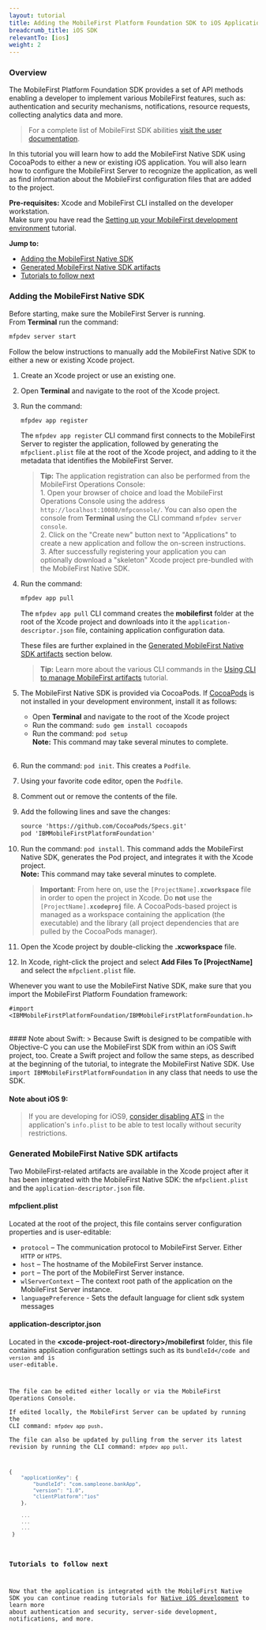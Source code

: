 ```yaml
---
layout: tutorial
title: Adding the MobileFirst Platform Foundation SDK to iOS Applications
breadcrumb_title: iOS SDK
relevantTo: [ios]
weight: 2
---
```

### Overview
The MobileFirst Platform Foundation SDK provides a set of API methods enabling a developer to implement various MobileFirst features, such as: authentication and security mechanisms, notifications, resource requests, collecting analytics data and more.

> For a complete list of MobileFirst SDK abilities [visit the user documentation](http://www-01.ibm.com/support/knowledgecenter/SSHS8R_8.0.0/wl_welcome.html).

In this tutorial you will learn how to add the MobileFirst Native SDK using CocoaPods to either a new or existing iOS application. You will also learn how to configure the MobileFirst Server to recognize the application, as well as find information about the MobileFirst configuration files that are added to the project.

**Pre-requisites:** Xcode and MobileFirst CLI installed on the developer workstation.  
Make sure you have read the [Setting up your MobileFirst development environment](../../setting-up-the-mobilefirst-development-environment) tutorial.

**Jump to:**

- [Adding the MobileFirst Native SDK](#adding-the-mobilefirst-native-sdk)
- [Generated MobileFirst Native SDK artifacts](#generated-mobilefirst-native-sdk-artifacts)
- [Tutorials to follow next](#tutorials-to-follow-next)

### Adding the MobileFirst Native SDK
Before starting, make sure the MobileFirst Server is running.  
From **Terminal** run the command:

```bash
mfpdev server start
```

Follow the below instructions to manually add the MobileFirst Native SDK to either a new or existing Xcode project.

1. Create an Xcode project or use an existing one.  

2. Open **Terminal** and navigate to the root of the Xcode project.  

3. Run the command: 
 
    ```bash
    mfpdev app register
    ```
    
    The <code>mfpdev app register</code> CLI command first connects to the MobileFirst Server to register the application, followed by generating the <code>mfpclient.plist</code> file at the root of the Xcode project, and adding to it the metadata that identifies the MobileFirst Server.
        
    > <b>Tip:</b> The application registration can also be performed from the MobileFirst Operations Console:    
        1. Open your browser of choice and load the MobileFirst Operations Console using the address  <code>http://localhost:10080/mfpconsole/</code>. You can also open the console from **Terminal** using the CLI command <code>mfpdev server console</code>.  
        2. Click on the "Create new" button next to "Applications" to create a new application and follow the on-screen instructions.  
        3. After successfully registering your application you can optionally download a "skeleton" Xcode project pre-bundled with the MobileFirst Native SDK.

4. Run the command: 
 
    ```bash
    mfpdev app pull
    ```
    The <code>mfpdev app pull</code> CLI command creates the **mobilefirst** folder at the root of the Xcode project and downloads into it the <code>application-descriptor.json</code> file, containing application configuration data.
    
    These files are further explained in the [Generated MobileFirst Native SDK artifacts](#generated-mobilefirst-native-sdk-artifacts) section below.
    
    > <b>Tip:</b> Learn more about the various CLI commands in the [Using CLI to manage MobileFirst artifacts](../../client-side-development/using-cli-to-manage-mobilefirst-artifacts/) tutorial.
        
5. The MobileFirst Native SDK is provided via CocoaPods. If [CocoaPods](http://guides.cocoapods.org) is not installed in your development environment, install it as follows:    
    - Open **Terminal** and navigate to the root of the Xcode project
    - Run the command: <code>sudo gem install cocoapods</code>
    - Run the command: <code>pod setup</code>  
    **Note:** This command may take several minutes to complete.<br><br>
    
6. Run the command: <code>pod init</code>. This creates a <code>Podfile</code>.
7. Using your favorite code editor, open the <code>Podfile</code>.
8. Comment out or remove the contents of the file.
9. Add the following lines and save the changes:

    ```xml
    source 'https://github.com/CocoaPods/Specs.git'
    pod 'IBMMobileFirstPlatformFoundation'
    ```
10. Run the command: <code>pod install</code>. This command adds the MobileFirst Native SDK, generates the Pod project, and integrates it with the Xcode project.  
    **Note:** This command may take several minutes to complete.
    
    > <b>Important</b>: From here on, use the <code>[ProjectName].<b>xcworkspace</b></code> file in order to open the project in Xcode. Do <b>not</b> use the <code>[ProjectName].<b>xcodeproj</b></code> file. A CocoaPods-based project is managed as a workspace containing the application (the executable) and the library (all project dependencies that are pulled by the CocoaPods manager).
11. Open the Xcode project by double-clicking the <b>.xcworkspace</b> file.
12. In Xcode, right-click the project and select <b>Add Files To [ProjectName]</b> and select the <code>mfpclient.plist</code> file.

Whenever you want to use the MobileFirst Native SDK, make sure that you import the MobileFirst Platform Foundation framework:

```objc
#import <IBMMobileFirstPlatformFoundation/IBMMobileFirstPlatformFoundation.h> 
```

<br>
#### Note about Swift:
> Because Swift is designed to be compatible with Objective-C you can use the MobileFirst SDK from within an iOS Swift project, too. Create a Swift project and follow the same steps, as described at the beginning of the tutorial, to integrate the MobileFirst Native SDK. Use <code>import IBMMobileFirstPlatformFoundation</code> in any class that needs to use the SDK.

#### Note about iOS 9:
> If you are developing for iOS9, [consider disabling ATS](http://iosdevtips.co/post/121756573323/ios-9-xcode-7-http-connect-server-error) in the application's <code>info.plist</code> to be able to test locally without security restrictions.

### Generated MobileFirst Native SDK artifacts
Two MobileFirst-related artifacts are available in the Xcode project after it has been integrated with the MobileFirst Native SDK: the <code>mfpclient.plist</code> and the <code>application-descriptor.json</code> file.

#### mfpclient.plist 
Located at the root of the project, this file contains server configuration properties and is user-editable:

- <code>protocol</code> – The communication protocol to MobileFirst Server. Either <code>HTTP</code> or <code>HTPS</code>.
- <code>host</code> – The hostname of the MobileFirst Server instance.
- <code>port</code> – The port of the MobileFirst Server instance.
- <code>wlServerContext</code> – The context root path of the application on the MobileFirst Server instance.
- <code>languagePreference</code> - Sets the default language for client sdk system messages

#### application-descriptor.json
Located in the **&lt;xcode-project-root-directory&gt;/mobilefirst** folder, this file contains application configuration settings such as its <code>bundleId</code and <code>version</code> and is user-editable.

The file can be edited either locally or via the MobileFirst Operations Console.  
If edited locally, the MobileFirst Server can be updated by running the CLI command: <code>mfpdev app push</code>.  
The file can also be updated by pulling from the server its latest revision by running the CLI command: <code>mfpdev app pull</code>.

```javascript
{
    "applicationKey": {
        "bundleId": "com.sampleone.bankApp",
        "version": "1.0",
        "clientPlatform":"ios"
    },
  
    ...
    ...
    ...
 }
 ```

### Tutorials to follow next
Now that the application is integrated with the MobileFirst Native SDK you can continue reading tutorials for [Native iOS development](../../ios-tutorials/) to learn more about authentication and security, server-side development, notifications, and more.